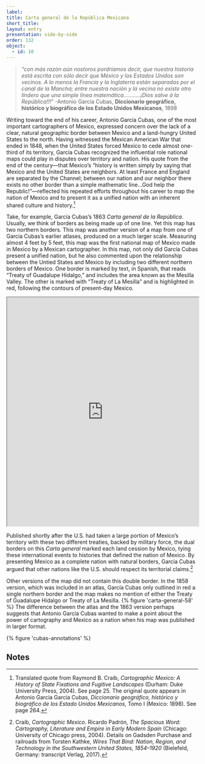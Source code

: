 ```yaml
---
label: 
title: Carta general de la República Mexicana 
short_title: 
layout: entry
presentation: side-by-side
order: 132
object:
  - id: 10
---
```

> *“con más razón aún nostoros pordríamos decir, que nuestra historia está escrita con sólo decir que México y los Estados Unidos son vecinos. A lo menos la Francia y la Inglaterra están separadas por el canal de la Mancha; entre nuestra nación y la vecina no existe otro lindero que una simple línea matemática………..¡Dios salve á la República!!!*” -Antonio García Cubas, **Diccionario geográfico, histórico y biográfico de los Estado Unidos Mexicanos**, 1898

Writing toward the end of his career, Antonio García Cubas, one of the most important cartographers of Mexico, expressed concern over the lack of a clear, natural geographic border between Mexico and a land-hungry United States to the north. Having witnessed the Mexican American War that ended in 1848, when the United States forced Mexico to cede almost one-third of its territory, García Cubas recognized the influential role national maps could play in disputes over territory and nation. His quote from the end of the century—that Mexico’s “history is written simply by saying that Mexico and the United States are neighbors. At least France and England are separated by the Channel; between our nation and our neighbor there exists no other border than a simple mathematic line…God help the Republic!”—reflected his repeated efforts throughout his career to map the nation of Mexico and to present it as a unified nation with an inherent shared culture and history.[^1] 

Take, for example, García Cubas’s 1863 *Carta general de la República*. Usually, we think of borders as being made up of one line. Yet this map has two northern borders. This map was another version of a map from one of García Cubas’s earlier atlases, produced on a much larger scale. Measuring almost 4 feet by 5 feet, this map was the first national map of Mexico made in Mexico by a Mexican cartographer. In this map, not only did García Cubas present a unified nation, but he also commented upon the relationship between the Untied States and Mexico by including two different northern borders of Mexico. One border is marked by text, in Spanish, that reads “Treaty of Guadalupe Hidalgo,” and includes the area known as the Mesilla Valley. The other is marked with “Treaty of La Mesilla” and is highlighted in red, following the contours of present-day Mexico.

<iframe width="100%" height="600" src="https://storiiies.cogapp.com/embed/0d6rb/Carta-General" title="Carta General"></iframe>

Published shortly after the U.S. had taken a large portion of Mexico’s territory with these two different treaties, backed by military force, the dual borders on this *Carta general* marked each land cession by Mexico, tying these international events to histories that defined the nation of Mexico. By presenting Mexico as a complete nation with natural borders, García Cubas argued that other nations like the U.S. should respect its territorial claims.[^2] 

Other versions of the map did not contain this double border. In the 1858 version, which was included in an atlas, García Cubas only outlined in red a single northern border and the map makes no mention of either the Treaty of Guadalupe Hidalgo or Treaty of La Mesilla. {% figure 'carta-general-58' %} The difference between the atlas and the 1863 version perhaps suggests that Antonio García Cubas wanted to make a point about the power of cartography and Mexico as a nation when his map was published in larger format. 

  {% figure 'cubas-annotations' %}

## Notes  

[^1]: Translated quote from Raymond B. Craib, *Cartographic Mexico: A History of State Fixations and Fugitive Landscapes* (Durham: Duke University Press, 2004). See page 25. The original quote appears in Antonio García García Cubas, *Diccionario geográfico, histórico y biográfico de los Estado Unidos Mexicanos*, Tomo I (Mexico: 1898). See page 264.	 

[^2]: Craib, *Cartographic Mexico*. Ricardo Padrón, *The Spacious Word: Cartography, Literature and Empire in Early Modern Spain* (Chicago: University of Chicago press, 2004). Details on Gadsden Purchase and railroads from Torsten Kathke, *Wires That Bind: Nation, Region, and Technology in the Southwestern United States, 1854–1920* (Bielefeld, Germany: transcript Verlag, 2017).  
